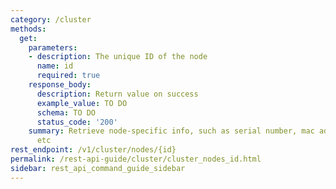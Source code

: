 ```yaml
---
category: /cluster
methods:
  get:
    parameters:
    - description: The unique ID of the node
      name: id
      required: true
    response_body:
      description: Return value on success
      example_value: TO DO
      schema: TO DO
      status_code: '200'
    summary: Retrieve node-specific info, such as serial number, mac address, uuid,
      etc
rest_endpoint: /v1/cluster/nodes/{id}
permalink: /rest-api-guide/cluster/cluster_nodes_id.html
sidebar: rest_api_command_guide_sidebar
---
```


